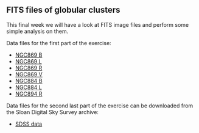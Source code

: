 ## FITS files of globular clusters

This final week we will have a look at FITS image files and perform some
simple analysis on them. 

Data files for the first part of the exercise:

* [NGC869 B](testNGC869-001B.fit)
* [NGC869 L](testNGC869-001L.fit)
* [NGC869 R](testNGC869-001R.fit)
* [NGC869 V](testNGC869-001V.fit)
* [NGC884 B](testNGC884-001B.fit)
* [NGC884 L](testNGC884-001L.fit)
* [NGC894 R](testNGC884-001R.fit)

Data files for the second last part of the exercise can be downloaded from 
the Sloan Digital Sky Survey archive:

* [SDSS data](http://data.sdss3.org/bulkFields/)

